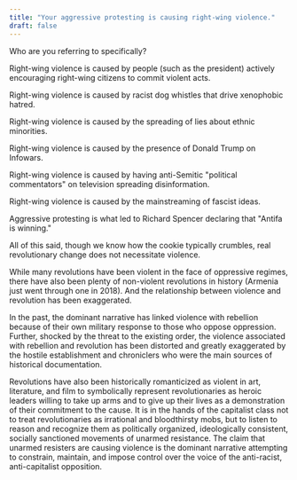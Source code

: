 ```yaml
---
title: "Your aggressive protesting is causing right-wing violence."
draft: false
---
```


Who are you referring to specifically?  
  
Right-wing violence is caused by people (such as the president) actively encouraging right-wing citizens to commit violent acts.  
  
Right-wing violence is caused by racist dog whistles that drive xenophobic hatred.  
  
Right-wing violence is caused by the spreading of lies about ethnic minorities.  
  
Right-wing violence is caused by the presence of Donald Trump on Infowars.  
  
Right-wing violence is caused by having anti-Semitic "political commentators" on television spreading disinformation.  
  
Right-wing violence is caused by the mainstreaming of fascist ideas.  
  
Aggressive protesting is what led to Richard Spencer declaring that "Antifa is winning."  
  
All of this said, though we know how the cookie typically crumbles, real revolutionary change does not necessitate violence.  
  
While many revolutions have been violent in the face of oppressive regimes, there have also been plenty of non-violent revolutions in history (Armenia just went through one in 2018). And the relationship between violence and revolution has been exaggerated.  
  
In the past, the dominant narrative has linked violence with rebellion because of their own military response to those who oppose oppression. Further, shocked by the threat to the existing order, the violence associated with rebellion and revolution has been distorted and greatly exaggerated by the hostile establishment and chroniclers who were the main sources of historical documentation.  
  
Revolutions have also been historically romanticized as violent in art, literature, and film to symbolically represent revolutionaries as heroic leaders willing to take up arms and to give up their lives as a demonstration of their commitment to the cause. It is in the hands of the capitalist class not to treat revolutionaries as irrational and bloodthirsty mobs, but to listen to reason and recognize them as politically organized, ideologically consistent, socially sanctioned movements of unarmed resistance. The claim that unarmed resisters are causing violence is the dominant narrative attempting to constrain, maintain, and impose control over the voice of the anti-racist, anti-capitalist opposition.

